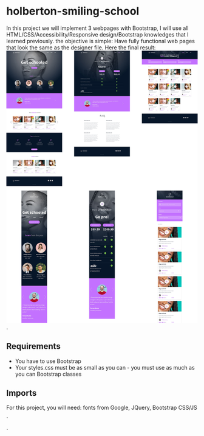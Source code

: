 # holberton-smiling-school

In this project we will implement 3 webpages with Bootstrap, I will use all HTML/CSS/Accessibility/Responsive design/Bootstrap knowledges that I learned previously. the objective is simple: Have fully functional web pages that look the same as the designer file.
Here the final result: ![the final result](./images/final.jpg "final result").

## Requirements

- You have to use Bootstrap
- Your styles.css must be as small as you can - you must use as much as you can Bootstrap classes

## Imports

For this project, you will need: fonts from Google, JQuery, Bootstrap CSS/JS

`<link href="https://fonts.googleapis.com/css?family=Source+Sans+Pro&display=swap" rel="stylesheet">
<link href="https://fonts.googleapis.com/css?family=Coiny&display=swap" rel="stylesheet">

<script src="https://code.jquery.com/jquery-3.4.1.min.js" integrity="sha256-CSXorXvZcTkaix6Yvo6HppcZGetbYMGWSFlBw8HfCJo=" crossorigin="anonymous"></script>
<script src="https://stackpath.bootstrapcdn.com/bootstrap/4.4.1/js/bootstrap.min.js" integrity="sha384-wfSDF2E50Y2D1uUdj0O3uMBJnjuUD4Ih7YwaYd1iqfktj0Uod8GCExl3Og8ifwB6" crossorigin="anonymous"></script>
<script src="https://cdnjs.cloudflare.com/ajax/libs/popper.js/1.12.9/umd/popper.min.js" integrity="sha384-ApNbgh9B+Y1QKtv3Rn7W3mgPxhU9K/ScQsAP7hUibX39j7fakFPskvXusvfa0b4Q" crossorigin="anonymous"></script>

<link rel="stylesheet" href="https://stackpath.bootstrapcdn.com/bootstrap/4.4.1/css/bootstrap.min.css" integrity="sha384-Vkoo8x4CGsO3+Hhxv8T/Q5PaXtkKtu6ug5TOeNV6gBiFeWPGFN9MuhOf23Q9Ifjh" crossorigin="anonymous">`